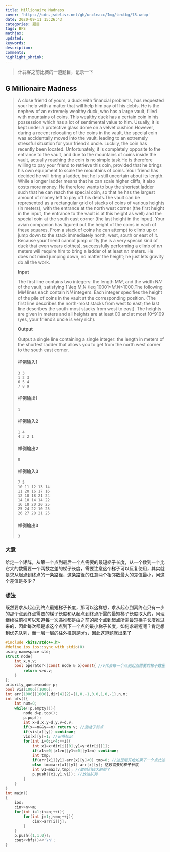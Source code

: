 ```yaml
---
title: Millionaire Madness
cover: 'https://cdn.jsdelivr.net/gh/uncleacc/Img/textbg/78.webp'
date: 2020-09-11 15:26:43
categories: 题目
tags: BFS
mathjax: 
updated: 
keywords: 
description: 
comments: 
highlight_shrink: 
---
```




> 计蒜客之前比赛的一道题目，记录一下

## G Millionaire Madness

> A close friend of yours, a duck with financial problems, has requested your help with a matter that will help him pay off his debts. He is the nephew of an extremely wealthy duck, who has a large vault, filled with mountains of coins. This wealthy duck has a certain coin in his possession which has a lot of sentimental value to him. Usually, it is kept under a protective glass dome on a velvet cushion.However, during a recent relocating of the coins in the vault, the special coin was accidentally moved into the vault, leading to an extremely stressful situation for your friend’s uncle. Luckily, the coin has recently been located. Unfortunately, it is completely opposite to the entrance to the vault, and due to the mountains of coins inside the vault, actually reaching the coin is no simple task.He is therefore willing to pay your friend to retrieve this coin, provided that he brings his own equipment to scale the mountains of coins. Your friend has decided he will bring a ladder, but he is still uncertain about its length. While a longer ladder means that he can scale higher cliffs, it also costs more money. He therefore wants to buy the shortest ladder such that he can reach the special coin, so that he has the largest amount of money left to pay off his debts.The vault can be represented as a rectangular grid of stacks of coins of various heights (in meters), with the entrance at the north west corner (the first height in the input, the entrance to the vault is at this height as well) and the special coin at the south east corner (the last height in the input). Your avian companion has figured out the height of the coins in each of these squares. From a stack of coins he can attempt to climb up or jump down to the stack immediately north, west, south or east of it. Because your friend cannot jump or fly (he is a very special kind of duck that even wears clothes), successfully performing a climb of n*n* meters will require him to bring a ladder of at least n*n* meters. He does not mind jumping down, no matter the height; he just lets gravity do all the work. 
>
> **Input**
>
> The first line contains two integers: the length M*M*, and the width N*N* of the vault, satisfying 1 \leq M,N \leq 10001≤*M*,*N*≤1000.The following M*M* lines each contain N*N* integers. Each integer specifies the height of the pile of coins in the vault at the corresponding position. (The first line describes the north-most stacks from west to east; the last line describes the south-most stacks from west to east). The heights are given in meters and all heights are at least 00 and at most 10^9109 (yes, your friend’s uncle is very rich). 
>
> **Output**
>
> Output a single line containing a single integer: the length in meters of the shortest ladder that allows you to get from the north west corner to the south east corner.
>
> #### 样例输入1
>
> ```
> 3 3
> 1 2 3
> 6 5 4
> 7 8 9
> ```
>
> #### 样例输出1
>
> ```
> 1
> ```
>
> #### 样例输入2
>
> ```
> 1 4
> 4 3 2 1
> ```
>
> #### 样例输出2
>
> ```
> 0
> ```
>
> #### 样例输入3
>
> ```
> 7 5
> 10 11 12 13 14
> 11 20 16 17 16
> 12 10 18 21 24
> 14 10 14 14 22
> 16 18 20 20 25
> 25 24 22 10 25
> 26 27 28 21 25
> ```
>
> #### 样例输出3
>
> ```
> 3
> ```

### 大意

给定一个矩阵，从第一个点到最后一个点需要的最短梯子长度，从一个数到一个比它大的数需要一个两数之差的梯子长度，需要注意这个梯子可以反复使用，其实就是求从起点到终点的一条路径，这条路径的任意两个相邻数最大的差值最小，问这个差值是多少？

### 想法

既然要求从起点到终点最短梯子长度，那可以这样想，求从起点到离终点只有一步的那个点到终点需要的梯子长度和从起点到终点所需的最短梯子长度取大的，同理继续往前推可以知道每一次递推都是由之前的那个点到起点所需最短梯子长度推过来的，因此每次都是求这个点到下一个点的最小梯子长度，如何求最短呢？肯定想到优先队列，而一层一层的往外推则是bfs，因此这道题就出来了

```c
#include <bits/stdc++.h> 
#define ios ios::sync_with_stdio(0)
using namespace std;
struct node{
    int x,y,v;
    bool operator<(const node & o)const{ //v代表每一个点到起点需要的梯子数量
        return v>o.v;
    }
};
priority_queue<node> p;
bool vis[1006][1006];
int arr[1006][1006],dir[4][2]={1,0,-1,0,0,1,0,-1},n,m;
int bfs(){
    int num=0;
    while(!p.empty()){
        node d=p.top();
        p.pop();
        int x=d.x,y=d.y,v=d.v;
        if(x==n&&y==m) return v; //到达了终点
        if(vis[x][y]) continue;
        vis[x][y]=1; //记得标记
        for(int i=0;i<4;++i){
            int x1=x+dir[i][0],y1=y+dir[i][1];
            if(x1<=0||x1>n||y1<=0||y1>m) continue;
            int tmp;
            if(arr[x1][y1]-arr[x][y]<0) tmp=0; //这是刚开始如果下一个点比这个点小不能用负数，得用0
            else tmp=arr[x1][y1]-arr[x][y]; 这段需要的梯子长度
            int v1=max(v,tmp); //取他们较大的那个
            p.push({x1,y1,v1}); //放进队列
        }
    }
}
int main()
{
    ios;
    cin>>n>>m;
    for(int i=1;i<=n;++i){
        for(int j=1;j<=m;++j){
            cin>>arr[i][j];
        }
    }
    p.push({1,1,0});
    cout<<bfs()<<'\n';
}
```

